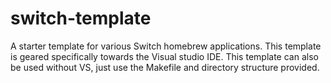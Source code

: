 # switch-template
A starter template for various Switch homebrew applications. This template is geared specifically towards the Visual studio IDE. This template can also be used without VS, just use the Makefile and directory structure provided.
